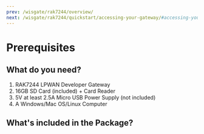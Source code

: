 ```yaml
---
prev: /wisgate/rak7244/overview/
next: /wisgate/rak7244/quickstart/accessing-your-gateway/#accessing-your-gateway
---
```


# Prerequisites

<rk-img
  src="/assets/images/wisgate/rak7244/quickstart/2.quickstart/rak7244_overview2.jpg"
  width="100%"
  figure-number="1"
  caption="RAK7244 Product Overview"
/>

## What do you need?

1. RAK7244 LPWAN Developer Gateway
2. 16GB SD Card (included) + Card Reader
3. 5V at least 2.5A Micro USB Power Supply (not included)
4. A Windows/Mac OS/Linux Computer


## What's included in the Package?

<rk-img
  src="/assets/images/wisgate/rak7244/quickstart/2.quickstart/package.png"
  width="100%"
  figure-number="2"
  caption="RAK7244 Package Contents"
/>

